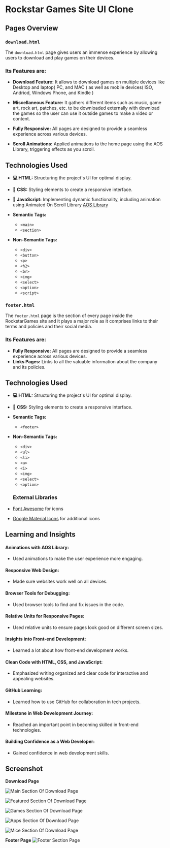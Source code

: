 # Rockstar Games Site UI Clone

## Pages Overview

### `download.html`

The `download.html` page gives users an immense experience by allowing users to download and play games on their devices. 

### Its Features are:

- **Download Feature:** It allows to download games on multiple devices like Desktop and laptop( PC, and MAC ) as well as mobile devices( ISO, Andriod, Windows Phone, and Kindle )

- **Miscellaneous Feature:** It gathers different items such as music, game art, rock art, patches, etc. to be downloaded externally with download the games so the user can use it outside games to make a video or content.

-  **Fully Responsive:** All pages are designed to provide a seamless experience across various devices.

-  **Scroll Animations:** Applied animations to the home page using the AOS Library, triggering effects as you scroll.


## Technologies Used

- **💻 HTML:** Structuring the project's UI for optimal display.

- **🎨 CSS:** Styling elements to create a responsive interface.

- **🚀 JavaScript:** Implementing dynamic functionality, including animation using Animated On Scroll Library [AOS Library](https://github.com/michalsnik/aos)

- **Semantic Tags:**
  - `<main>`
  - `<section>`

- **Non-Semantic Tags:**
  - `<div>`
  - `<button>`
  - `<p>`
  - `<h2>`
  - `<br>`
  - `<img>`
  - `<select>`
  - `<option>`
  - `<script>`

 ### `footer.html`

 The `footer.html` page is the section of every page inside the RockstarGames site and it plays a major role as it comprises links to their terms and policies and their social media. 
 
 ### Its Features are:

 -  **Fully Responsive:** All pages are designed to provide a seamless experience across various devices.
 -  **Links Pages:** Links to all the valuable information about the company and its policies.
 
 ## Technologies Used
 
- **💻 HTML:** Structuring the project's UI for optimal display.

- **🎨 CSS:** Styling elements to create a responsive interface.

- **Semantic Tags:**
  - `<footer>`

- **Non-Semantic Tags:**
  - `<div>`
  - `<ul>`
  - `<li>`
  - `<a>`
  - `<i>`
  - `<img>`
  - `<select>`
  - `<option>`

  ### External Libraries

-  [Font Awesome](https://fontawesome.com/) for icons
-  [Google Material Icons](https://material.io/resources/icons/) for additional icons

## Learning and Insights

#### Animations with AOS Library:

- Used animations to make the user experience more engaging.

#### Responsive Web Design:

- Made sure websites work well on all devices.

#### Browser Tools for Debugging:

- Used browser tools to find and fix issues in the code.

#### Relative Units for Responsive Pages:

- Used relative units to ensure pages look good on different screen sizes.

#### Insights into Front-end Development:

- Learned a lot about how front-end development works.

#### Clean Code with HTML, CSS, and JavaScript:

- Emphasized writing organized and clear code for interactive and appealing websites.

#### GitHub Learning:

- Learned how to use GitHub for collaboration in tech projects.

#### Milestone in Web Development Journey:

- Reached an important point in becoming skilled in front-end technologies.

#### Building Confidence as a Web Developer:

- Gained confidence in web development skills.

## Screenshot

**Download Page**

![Main Section Of Download Page](./download/Images/Screenshot/Main-section-of-download-page.png)

![Featured Section Of Download Page](./download/Images/Screenshot/Featured-section-of-download-page.png)

![Games Section Of Download Page](./download/Images/Screenshot/Games-section-of-download-page.png)

![Apps Section Of Download Page](./download/Images/Screenshot/Apps-section-of-download-page.png)

![Mice Section Of Download Page](./download/Images/Screenshot/Mice-section-of-download-page.png)

**Footer Page**
![Footer Section Page](./footer/assest/Footer-page.png)
